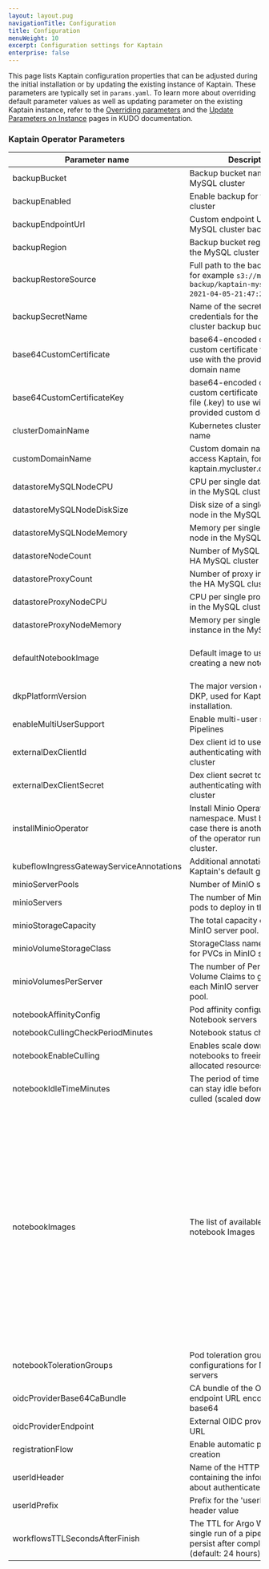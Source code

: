 ```yaml
---
layout: layout.pug
navigationTitle: Configuration
title: Configuration
menuWeight: 10
excerpt: Configuration settings for Kaptain
enterprise: false
---
```

[//]: # "WARNING: This page is auto-generated and should not be modified directly."

This page lists Kaptain configuration properties that can be adjusted during the initial installation or by updating the existing instance of Kaptain. These parameters are typically set in `params.yaml`.
To learn more about overriding default parameter values as well as updating parameter on the existing Kaptain instance, refer to the [Overriding parameters][kudo_docs] and the [Update Parameters on Instance][kudo_docs_2] pages in KUDO documentation.

### Kaptain Operator Parameters
|             Parameter name             |                                                             Description                                                              |                                                                                                                                                                                                                                           Default value                                                                                                                                                                                                                                           |
|----------------------------------------|--------------------------------------------------------------------------------------------------------------------------------------|---------------------------------------------------------------------------------------------------------------------------------------------------------------------------------------------------------------------------------------------------------------------------------------------------------------------------------------------------------------------------------------------------------------------------------------------------------------------------------------------------|
|backupBucket                            |Backup bucket name for the MySQL cluster                                                                                              |                                                                                                                                                                                                                                                                                                                                                                                                                                                                                                   |
|backupEnabled                           |Enable backup for the MySQL cluster                                                                                                   |False                                                                                                                                                                                                                                                                                                                                                                                                                                                                                              |
|backupEndpointUrl                       |Custom endpoint URL for the MySQL cluster backup bucket                                                                               |                                                                                                                                                                                                                                                                                                                                                                                                                                                                                                   |
|backupRegion                            |Backup bucket region name for the MySQL cluster                                                                                       |                                                                                                                                                                                                                                                                                                                                                                                                                                                                                                   |
|backupRestoreSource                     |Full path to the backup folder, for example `s3://mysql-store-backup/kaptain-mysql-store-2021-04-05-21:47:24-full`.                   |                                                                                                                                                                                                                                                                                                                                                                                                                                                                                                   |
|backupSecretName                        |Name of the secret with access credentials for the MySQL cluster backup bucket                                                        |                                                                                                                                                                                                                                                                                                                                                                                                                                                                                                   |
|base64CustomCertificate                 |base64-encoded contents of a custom certificate file (.crt) to use with the provided custom domain name                               |                                                                                                                                                                                                                                                                                                                                                                                                                                                                                                   |
|base64CustomCertificateKey              |base64-encoded contents of a custom certificate private key file (.key) to use with the provided custom domain name                   |                                                                                                                                                                                                                                                                                                                                                                                                                                                                                                   |
|clusterDomainName                       |Kubernetes cluster domain name                                                                                                        |cluster.local                                                                                                                                                                                                                                                                                                                                                                                                                                                                                      |
|customDomainName                        |Custom domain name used to access Kaptain, for example, kaptain.mycluster.company.com                                                 |                                                                                                                                                                                                                                                                                                                                                                                                                                                                                                   |
|datastoreMySQLNodeCPU                   |CPU per single database node in the MySQL cluster                                                                                     |                                                                                                                                                                                                                                                                                                                                                                                                                                                                                                  2|
|datastoreMySQLNodeDiskSize              |Disk size of a single database node in the MySQL cluster                                                                              |30Gi                                                                                                                                                                                                                                                                                                                                                                                                                                                                                               |
|datastoreMySQLNodeMemory                |Memory per single database node in the MySQL cluster                                                                                  |2G                                                                                                                                                                                                                                                                                                                                                                                                                                                                                                 |
|datastoreNodeCount                      |Number of MySQL nodes in the HA MySQL cluster                                                                                         |                                                                                                                                                                                                                                                                                                                                                                                                                                                                                                  3|
|datastoreProxyCount                     |Number of proxy instances for the HA MySQL cluster                                                                                    |                                                                                                                                                                                                                                                                                                                                                                                                                                                                                                  2|
|datastoreProxyNodeCPU                   |CPU per single proxy instance in the MySQL cluster                                                                                    |                                                                                                                                                                                                                                                                                                                                                                                                                                                                                                  1|
|datastoreProxyNodeMemory                |Memory per single proxy instance in the MySQL cluster                                                                                 |1G                                                                                                                                                                                                                                                                                                                                                                                                                                                                                                 |
|defaultNotebookImage                    |Default image to use when creating a new notebook server                                                                              |mesosphere/kubeflow:1.3.0-jupyter-spark-3.0.0-horovod-0.22.0-tensorflow-2.5.0                                                                                                                                                                                                                                                                                                                                                                                                                      |
|dkpPlatformVersion                      |The major version of the target DKP, used for Kaptain installation.                                                                   |                                                                                                                                                                                                                                                                                                                                                                                                                                                                                                  2|
|enableMultiUserSupport                  |Enable multi-user support for Pipelines                                                                                               |True                                                                                                                                                                                                                                                                                                                                                                                                                                                                                               |
|externalDexClientId                     |Dex client id to use when authenticating with external cluster                                                                        |                                                                                                                                                                                                                                                                                                                                                                                                                                                                                                   |
|externalDexClientSecret                 |Dex client secret to use when authenticating with external cluster                                                                    |                                                                                                                                                                                                                                                                                                                                                                                                                                                                                                   |
|installMinioOperator                    |Install Minio Operator to target namespace. Must be disabled in case there is another instance of the operator running in the cluster.|False                                                                                                                                                                                                                                                                                                                                                                                                                                                                                              |
|kubeflowIngressGatewayServiceAnnotations|Additional annotations for Kaptain's default gateway                                                                                  |                                                                                                                                                                                                                                                                                                                                                                                                                                                                                                   |
|minioServerPools                        |Number of MinIO server pools.                                                                                                         |                                                                                                                                                                                                                                                                                                                                                                                                                                                                                                  1|
|minioServers                            |The number of MinIO server pods to deploy in the pool.                                                                                |                                                                                                                                                                                                                                                                                                                                                                                                                                                                                                  2|
|minioStorageCapacity                    |The total capacity of a single MinIO server pool.                                                                                     |40Gi                                                                                                                                                                                                                                                                                                                                                                                                                                                                                               |
|minioVolumeStorageClass                 |StorageClass name to be used for PVCs in MinIO server pool.                                                                           |                                                                                                                                                                                                                                                                                                                                                                                                                                                                                                   |
|minioVolumesPerServer                   |The number of Persistent Volume Claims to generate for each MinIO server pod in the pool.                                             |                                                                                                                                                                                                                                                                                                                                                                                                                                                                                                  2|
|notebookAffinityConfig                  |Pod affinity configurations for Notebook servers                                                                                      |                                                                                                                                                                                                                                                                                                                                                                                                                                                                                                   |
|notebookCullingCheckPeriodMinutes       |Notebook status check period                                                                                                          |                                                                                                                                                                                                                                                                                                                                                                                                                                                                                                  1|
|notebookEnableCulling                   |Enables scale down idling notebooks to freeing up the allocated resources.                                                            |False                                                                                                                                                                                                                                                                                                                                                                                                                                                                                              |
|notebookIdleTimeMinutes                 |The period of time a notebook can stay idle before it gets culled (scaled down)                                                       |                                                                                                                                                                                                                                                                                                                                                                                                                                                                                               1440|
|notebookImages                          |The list of available standard notebook Images                                                                                        |mesosphere/kubeflow:1.3.0-jupyter-spark-3.0.0-horovod-0.22.0-tensorflow-2.5.0<br/>mesosphere/kubeflow:1.3.0-jupyter-spark-3.0.0-horovod-0.22.0-tensorflow-2.5.0-gpu<br/>mesosphere/kubeflow:1.3.0-jupyter-spark-3.0.0-horovod-0.22.0-pytorch-1.7.1<br/>mesosphere/kubeflow:1.3.0-jupyter-spark-3.0.0-horovod-0.22.0-pytorch-1.7.1-gpu<br/>mesosphere/kubeflow:1.3.0-jupyter-spark-3.0.0-horovod-0.22.0-mxnet-1.9.0<br/>mesosphere/kubeflow:1.3.0-jupyter-spark-3.0.0-horovod-0.22.0-mxnet-1.9.0-gpu|
|notebookTolerationGroups                |Pod toleration group configurations for Notebook servers                                                                              |                                                                                                                                                                                                                                                                                                                                                                                                                                                                                                   |
|oidcProviderBase64CaBundle              |CA bundle of the OIDC provider endpoint URL encoded in base64                                                                         |                                                                                                                                                                                                                                                                                                                                                                                                                                                                                                   |
|oidcProviderEndpoint                    |External OIDC provider endpoint URL                                                                                                   |                                                                                                                                                                                                                                                                                                                                                                                                                                                                                                   |
|registrationFlow                        |Enable automatic profile creation                                                                                                     |False                                                                                                                                                                                                                                                                                                                                                                                                                                                                                              |
|userIdHeader                            |Name of the HTTP header containing the information about authenticated user                                                           |kubeflow_user_id                                                                                                                                                                                                                                                                                                                                                                                                                                                                                   |
|userIdPrefix                            |Prefix for the 'userIdHeader' header value                                                                                            |kubeflow_user_id_prefix                                                                                                                                                                                                                                                                                                                                                                                                                                                                            |
|workflowsTTLSecondsAfterFinish          |The TTL for Argo Workflow (a single run of a pipeline) to persist after completion (default: 24 hours).                               |                                                                                                                                                                                                                                                                                                                                                                                                                                                                                              86400|

[kudo_docs]: https://kudo.dev/docs/developing-operators/parameters.html#overriding-parameters
[kudo_docs_2]: https://kudo.dev/docs/cli/examples.html#update-parameters-on-instance
